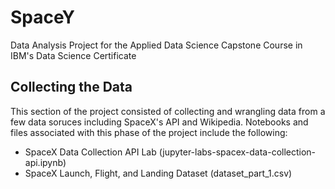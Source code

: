 # SpaceY
Data Analysis Project for the Applied Data Science Capstone Course in IBM's Data Science Certificate

## Collecting the Data
This section of the project consisted of collecting and wrangling data from a few data soruces including SpaceX's API and Wikipedia. Notebooks and files associated with this phase of the project include the following:
- SpaceX Data Collection API Lab (jupyter-labs-spacex-data-collection-api.ipynb)
- SpaceX Launch, Flight, and Landing Dataset (dataset_part_1.csv)
